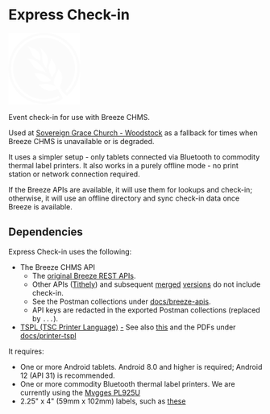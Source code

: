 # Express Check-in

![SGC Logo](assets/sgc-logo-white.svg)

Event check-in for use with Breeze CHMS.

Used at [Sovereign Grace Church - Woodstock](https://sgcatlanta.org/) as a fallback for times when Breeze CHMS is unavailable or is degraded.

It uses a simpler setup - only tablets connected via Bluetooth to commodity thermal label printers.
It also works in a purely offline mode - no print station or network connection required.

If the Breeze APIs are available, it will use them for lookups and check-in;
otherwise, it will use an offline directory and sync check-in data once Breeze is available.

## Dependencies

Express Check-in uses the following:

- The Breeze CHMS API
  - The [original Breeze REST APIs](https://app.breezechms.com/api).
  - Other APIs ([Tithely](https://tithe.ly/api)) and subsequent [merged](https://app.swaggerhub.com/apis/Tithe.ly/Breeze/2023-06-09) [versions](/docs/breeze-apis/) do not include check-in.
  - See the Postman collections under [docs/breeze-apis](/docs/breeze-apis/). 
  - API keys are redacted in the exported Postman collections (replaced by `...`).
- [TSPL (TSC Printer Language)](https://scancode.ru/upload/iblock/937/GP_1125T-Gprinter-Barcode-Printer-TSPL-Programming-Manual.pdf) [-](https://hackernoon.com/how-to-print-labels-with-tspl-and-javascript) See also [this](https://www.icintracom.biz/redazione/libretti/libretto7028-04-1.pdf) and the PDFs under [docs/printer-tspl](/docs/printer-tspl/)

It requires:
- One or more Android tablets. Android 8.0 and higher is required; Android 12 (API 31) is recommended.
- One or more commodity Bluetooth thermal label printers. We are currently using the [Mvgges PL925U](https://www.amazon.com/gp/product/B0DBYW5C3L/ref=ppx_yo_dt_b_asin_title_o00_s00?ie=UTF8&th=1)
- 2.25" x 4" (59mm x 102mm) labels, such as [these](https://www.amazon.com/gp/product/B0CGZWZLLP/ref=ppx_yo_dt_b_search_asin_title?ie=UTF8&th=1)
